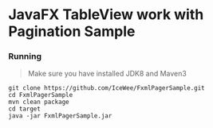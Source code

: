 # JavaFX TableView work with Pagination Sample

### Running
> Make sure you have installed JDK8 and Maven3

```
git clone https://github.com/IceWee/FxmlPagerSample.git
cd FxmlPagerSample
mvn clean package
cd target
java -jar FxmlPagerSample.jar
```